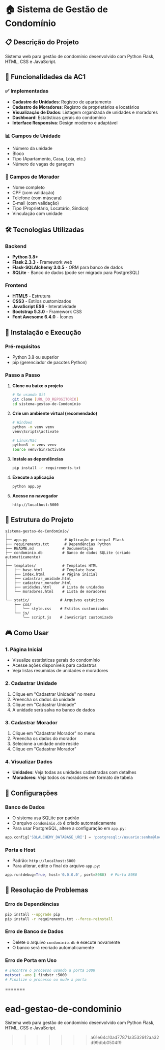 # 🏠 Sistema de Gestão de Condomínio

## 📋 Descrição do Projeto

Sistema web para gestão de condomínio desenvolvido com Python Flask, HTML, CSS e JavaScript.

## 🎯 Funcionalidades da AC1

### ✅ Implementadas
- **Cadastro de Unidades**: Registro de apartamento
- **Cadastro de Moradores**: Registro de proprietários e locatários 
- **Visualização de Dados**: Listagem organizada de unidades e moradores
- **Dashboard**: Estatísticas gerais do condomínio
- **Interface Responsiva**: Design moderno e adaptável

### 📊 Campos de Unidade
- Número da unidade
- Bloco
- Tipo (Apartamento, Casa, Loja, etc.)
- Número de vagas de garagem

### 👥 Campos de Morador
- Nome completo
- CPF (com validação)
- Telefone (com máscara)
- E-mail (com validação)
- Tipo (Proprietário, Locatário, Síndico)
- Vinculação com unidade

## 🛠️ Tecnologias Utilizadas

### Backend
- **Python 3.8+**
- **Flask 2.3.3** - Framework web
- **Flask-SQLAlchemy 3.0.5** - ORM para banco de dados
- **SQLite** - Banco de dados (pode ser migrado para PostgreSQL)

### Frontend
- **HTML5** - Estrutura
- **CSS3** - Estilos customizados
- **JavaScript ES6** - Interatividade
- **Bootstrap 5.3.0** - Framework CSS
- **Font Awesome 6.4.0** - Ícones

## 🚀 Instalação e Execução

### Pré-requisitos
- Python 3.8 ou superior
- pip (gerenciador de pacotes Python)

### Passo a Passo

1. **Clone ou baixe o projeto**
   ```bash
   # Se usando Git
   git clone [URL_DO_REPOSITORIO]
   cd sistema-gestao-de-Condomínio
   ```

2. **Crie um ambiente virtual (recomendado)**
   ```bash
   # Windows
   python -m venv venv
   venv\Scripts\activate

   # Linux/Mac
   python3 -m venv venv
   source venv/bin/activate
   ```

3. **Instale as dependências**
   ```bash
   pip install -r requirements.txt
   ```

4. **Execute a aplicação**
   ```bash
   python app.py
   ```

5. **Acesse no navegador**
   ```
   http://localhost:5000
   ```

## 📁 Estrutura do Projeto

```
sistema-gestao-de-Condomínio/
│
├── app.py                 # Aplicação principal Flask
├── requirements.txt       # Dependências Python
├── README.md             # Documentação
├── condominio.db         # Banco de dados SQLite (criado automaticamente)
│
├── templates/            # Templates HTML
│   ├── base.html         # Template base
│   ├── index.html        # Página inicial
│   ├── cadastrar_unidade.html
│   ├── cadastrar_morador.html
│   ├── unidades.html     # Lista de unidades
│   └── moradores.html    # Lista de moradores
│
└── static/              # Arquivos estáticos
    ├── css/
    │   └── style.css    # Estilos customizados
    └── js/
        └── script.js    # JavaScript customizado
```

## 🎮 Como Usar

### 1. Página Inicial
- Visualize estatísticas gerais do condomínio
- Acesse ações disponíveis para cadastros
- Veja listas resumidas de unidades e moradores

### 2. Cadastrar Unidade
1. Clique em "Cadastrar Unidade" no menu
2. Preencha os dados da unidade
3. Clique em "Cadastrar Unidade"
4. A unidade será salva no banco de dados

### 3. Cadastrar Morador
1. Clique em "Cadastrar Morador" no menu
2. Preencha os dados do morador
3. Selecione a unidade onde reside
4. Clique em "Cadastrar Morador"

### 4. Visualizar Dados
- **Unidades**: Veja todas as unidades cadastradas com detalhes
- **Moradores**: Veja todos os moradores em formato de tabela

## 🔧 Configurações

### Banco de Dados
- O sistema usa SQLite por padrão
- O arquivo `condominio.db` é criado automaticamente
- Para usar PostgreSQL, altere a configuração em `app.py`:

```python
app.config['SQLALCHEMY_DATABASE_URI'] = 'postgresql://usuario:senha@localhost/condominio'
```

### Porta e Host
- Padrão: `http://localhost:5000`
- Para alterar, edite o final do arquivo `app.py`:

```python
app.run(debug=True, host='0.0.0.0', port=8080)  # Porta 8080
```

## 🐛 Resolução de Problemas

### Erro de Dependências
```bash
pip install --upgrade pip
pip install -r requirements.txt --force-reinstall
```

### Erro de Banco de Dados
- Delete o arquivo `condominio.db` e execute novamente
- O banco será recriado automaticamente

### Erro de Porta em Uso
```bash
# Encontre o processo usando a porta 5000
netstat -ano | findstr :5000
# Finalize o processo ou mude a porta
```
=======
# ead-gestao-de-condominio
Sistema web para gestão de condomínio desenvolvido com Python Flask, HTML, CSS e JavaScript.
>>>>>>> a61e64c10ad77871a3532912aa32d99dbb0504f9
